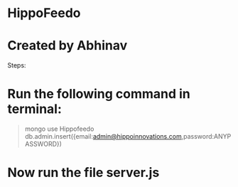 # HippoFeedo
# Created by Abhinav
Steps:
# Run the following command in terminal:
> mongo 
> use Hippofeedo
> db.admin.insert({email:admin@hippoinnovations.com,password:ANYPASSWORD})
# Now run the file server.js
